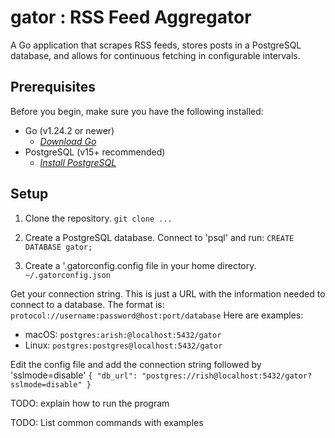 
# gator : RSS Feed Aggregator

A Go application that scrapes RSS feeds, stores posts in a PostgreSQL database, and allows for continuous fetching in configurable intervals.


## Prerequisites
Before you begin, make sure you have the following installed:

- Go (v1.24.2 or newer)
    - *[Download Go](https://go.dev/dl/)*
- PostgreSQL (v15+ recommended)
    - *[Install PostgreSQL](https://www.postgresql.org/download/)*


## Setup
1. Clone the repository.
`git clone ...`

2. Create a PostgreSQL database. Connect to 'psql' and run:
`CREATE DATABASE gator;`

3. Create a '.gatorconfig.config file in your home directory. 
`~/.gatorconfig.json`

Get your connection string. This is just a URL with the information needed to connect to a database. The format is: 
`protocol://username:password@host:port/database`
Here are examples:
- macOS: `postgres:arish:@localhost:5432/gator`
- Linux: `postgres:postgres@localhost:5432/gator`

Edit the config file and add the connection string followed by 'sslmode=disable'
`{
    "db_url": "postgres://rish@localhost:5432/gator?sslmode=disable"
}`


TODO: explain how to run the program

TODO: List common commands with examples



